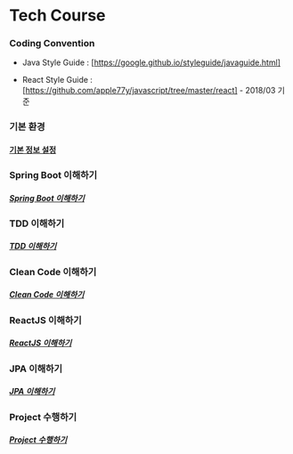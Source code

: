 # **Tech Course**

### **Coding Convention** 

 - Java Style Guide : [https://google.github.io/styleguide/javaguide.html]

 - React Style Guide : [https://github.com/apple77y/javascript/tree/master/react] - 2018/03 기준 

### **기본 환경**

#### [기본 정보 설정](https://github.com/keepinmindsh/tech-course/blob/main/basic/README.md)

### **Spring Boot 이해하기** 

##### [Spring Boot 이해하기](https://github.com/keepinmindsh/tech-course/blob/main/springboot/README.md)

### **TDD 이해하기** 

##### [TDD 이해하기](https://github.com/keepinmindsh/tech-course/blob/main/tdd/README.md)

### **Clean Code 이해하기** 

##### [Clean Code 이해하기](https://github.com/keepinmindsh/tech-course/blob/main/cleancode/READMD.md)

### **ReactJS 이해하기** 

##### [ReactJS 이해하기](https://github.com/keepinmindsh/tech-course/blob/main/reactjs/README.md)

### **JPA 이해하기**

##### [JPA 이해하기](https://github.com/keepinmindsh/tech-course/blob/main/jpa/README.md)

### **Project 수행하기**

##### [Project 수행하기](https://github.com/keepinmindsh/tech-course/blob/main/project/README.md)
